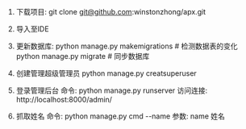1. 下载项目:
	git clone git@github.com:winstonzhong/apx.git
	
2. 导入至IDE

3. 更新数据库:
	python manage.py makemigrations   # 检测数据表的变化
	python manage.py migrate  # 同步数据库

4. 创建管理超级管理员
	python manage.py creatsuperuser
	
5. 登录管理后台
	命令: python manage.py runserver
	访问连接: http://localhost:8000/admin/

6. 抓取姓名
	命令: python manage.py cmd --name <name>  参数: name 姓名